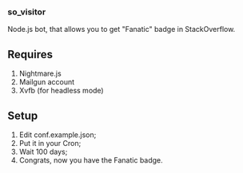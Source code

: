 ### so_visitor
Node.js bot, that allows you to get "Fanatic" badge in StackOverflow. 

## Requires
1. Nightmare.js
2. Mailgun account
3. Xvfb (for headless mode)

## Setup
1. Edit conf.example.json;
2. Put it in your Cron;
3. Wait 100 days;
4. Congrats, now you have the Fanatic badge. 
